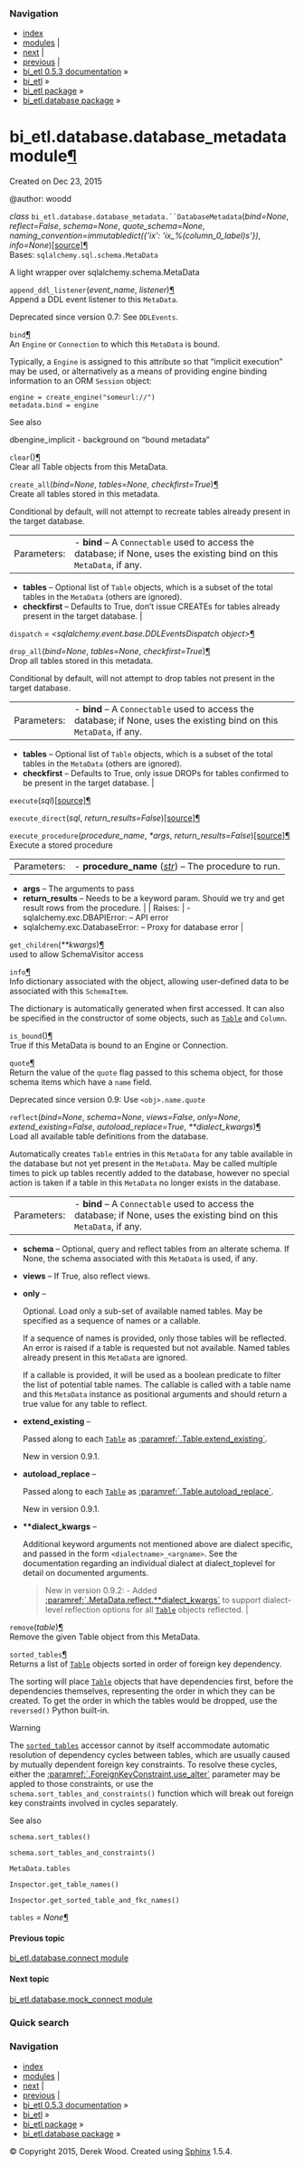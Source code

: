 ### Navigation

-   [index](genindex.md "General Index")
-   [modules](py-modindex.md "Python Module Index") |
-   [next](bi_etl.database.mock_connect.md "bi_etl.database.mock_connect module") |
-   [previous](bi_etl.database.connect.md "bi_etl.database.connect module") |
-   [bi\_etl 0.5.3 documentation](index.md) »
-   [bi\_etl](modules.md) »
-   [bi\_etl package](bi_etl.md) »
-   [bi\_etl.database package](bi_etl.database.md) »

<span id="bi-etl-database-database-metadata-module"></span>
bi\_etl.database.database\_metadata module<a href="#module-bi_etl.database.database_metadata" class="headerlink" title="Permalink to this headline">¶</a>
=========================================================================================================================================================

Created on Dec 23, 2015

@author: woodd

 *class* `bi_etl.database.database_metadata.``DatabaseMetadata`<span class="sig-paren">(</span>*bind=None*, *reflect=False*, *schema=None*, *quote\_schema=None*, *naming\_convention=immutabledict({'ix': 'ix\_%(column\_0\_label)s'})*, *info=None*<span class="sig-paren">)</span><a href="_modules/bi_etl/database/database_metadata.md#DatabaseMetadata" class="reference internal"><span class="viewcode-link">[source]</span></a><a href="#bi_etl.database.database_metadata.DatabaseMetadata" class="headerlink" title="Permalink to this definition">¶</a>  
Bases: `sqlalchemy.sql.schema.MetaData`

A light wrapper over sqlalchemy.schema.MetaData

 `append_ddl_listener`<span class="sig-paren">(</span>*event\_name*, *listener*<span class="sig-paren">)</span><a href="#bi_etl.database.database_metadata.DatabaseMetadata.append_ddl_listener" class="headerlink" title="Permalink to this definition">¶</a>  
Append a DDL event listener to this `MetaData`.

<span class="versionmodified">Deprecated since version 0.7: </span>See `DDLEvents`.

 `bind`<a href="#bi_etl.database.database_metadata.DatabaseMetadata.bind" class="headerlink" title="Permalink to this definition">¶</a>  
An `Engine` or `Connection` to which this `MetaData` is bound.

Typically, a `Engine` is assigned to this attribute so that “implicit execution” may be used, or alternatively as a means of providing engine binding information to an ORM `Session` object:

    engine = create_engine("someurl://")
    metadata.bind = engine

See also

<span class="xref std std-ref">dbengine\_implicit</span> - background on “bound metadata”

 `clear`<span class="sig-paren">(</span><span class="sig-paren">)</span><a href="#bi_etl.database.database_metadata.DatabaseMetadata.clear" class="headerlink" title="Permalink to this definition">¶</a>  
Clear all Table objects from this MetaData.

 `create_all`<span class="sig-paren">(</span>*bind=None*, *tables=None*, *checkfirst=True*<span class="sig-paren">)</span><a href="#bi_etl.database.database_metadata.DatabaseMetadata.create_all" class="headerlink" title="Permalink to this definition">¶</a>  
Create all tables stored in this metadata.

Conditional by default, will not attempt to recreate tables already present in the target database.

|             |                                                                                                                                  |
|-------------|----------------------------------------------------------------------------------------------------------------------------------|
| Parameters: | -   **bind** – A `Connectable` used to access the database; if None, uses the existing bind on this `MetaData`, if any.          
  -   **tables** – Optional list of `Table` objects, which is a subset of the total tables in the `MetaData` (others are ignored).  
  -   **checkfirst** – Defaults to True, don’t issue CREATEs for tables already present in the target database.                     |

 `dispatch` *= &lt;sqlalchemy.event.base.DDLEventsDispatch object&gt;*<a href="#bi_etl.database.database_metadata.DatabaseMetadata.dispatch" class="headerlink" title="Permalink to this definition">¶</a>  

 `drop_all`<span class="sig-paren">(</span>*bind=None*, *tables=None*, *checkfirst=True*<span class="sig-paren">)</span><a href="#bi_etl.database.database_metadata.DatabaseMetadata.drop_all" class="headerlink" title="Permalink to this definition">¶</a>  
Drop all tables stored in this metadata.

Conditional by default, will not attempt to drop tables not present in the target database.

|             |                                                                                                                                  |
|-------------|----------------------------------------------------------------------------------------------------------------------------------|
| Parameters: | -   **bind** – A `Connectable` used to access the database; if None, uses the existing bind on this `MetaData`, if any.          
  -   **tables** – Optional list of `Table` objects, which is a subset of the total tables in the `MetaData` (others are ignored).  
  -   **checkfirst** – Defaults to True, only issue DROPs for tables confirmed to be present in the target database.                |

 `execute`<span class="sig-paren">(</span>*sql*<span class="sig-paren">)</span><a href="_modules/bi_etl/database/database_metadata.md#DatabaseMetadata.execute" class="reference internal"><span class="viewcode-link">[source]</span></a><a href="#bi_etl.database.database_metadata.DatabaseMetadata.execute" class="headerlink" title="Permalink to this definition">¶</a>  

 `execute_direct`<span class="sig-paren">(</span>*sql*, *return\_results=False*<span class="sig-paren">)</span><a href="_modules/bi_etl/database/database_metadata.md#DatabaseMetadata.execute_direct" class="reference internal"><span class="viewcode-link">[source]</span></a><a href="#bi_etl.database.database_metadata.DatabaseMetadata.execute_direct" class="headerlink" title="Permalink to this definition">¶</a>  

 `execute_procedure`<span class="sig-paren">(</span>*procedure\_name*, *\*args*, *return\_results=False*<span class="sig-paren">)</span><a href="_modules/bi_etl/database/database_metadata.md#DatabaseMetadata.execute_procedure" class="reference internal"><span class="viewcode-link">[source]</span></a><a href="#bi_etl.database.database_metadata.DatabaseMetadata.execute_procedure" class="headerlink" title="Permalink to this definition">¶</a>  
Execute a stored procedure

|             |                                                                                                                                                                                       |
|-------------|---------------------------------------------------------------------------------------------------------------------------------------------------------------------------------------|
| Parameters: | -   **procedure\_name** (<a href="https://docs.python.org/2/library/functions.md#str" class="reference external" title="(in Python v2.7)"><em>str</em></a>) – The procedure to run. 
  -   **args** – The arguments to pass                                                                                                                                                   
  -   **return\_results** – Needs to be a keyword param. Should we try and get result rows from the procedure.                                                                           |
| Raises:     | -   sqlalchemy.exc.DBAPIError: – API error                                                                                                                                            
  -   sqlalchemy.exc.DatabaseError: – Proxy for database error                                                                                                                           |

 `get_children`<span class="sig-paren">(</span>*\*\*kwargs*<span class="sig-paren">)</span><a href="#bi_etl.database.database_metadata.DatabaseMetadata.get_children" class="headerlink" title="Permalink to this definition">¶</a>  
used to allow SchemaVisitor access

 `info`<a href="#bi_etl.database.database_metadata.DatabaseMetadata.info" class="headerlink" title="Permalink to this definition">¶</a>  
Info dictionary associated with the object, allowing user-defined data to be associated with this `SchemaItem`.

The dictionary is automatically generated when first accessed. It can also be specified in the constructor of some objects, such as <a href="bi_etl.components.table.md#bi_etl.components.table.Table" class="reference internal" title="bi_etl.components.table.Table"><code class="xref py py-class docutils literal">Table</code></a> and `Column`.

 `is_bound`<span class="sig-paren">(</span><span class="sig-paren">)</span><a href="#bi_etl.database.database_metadata.DatabaseMetadata.is_bound" class="headerlink" title="Permalink to this definition">¶</a>  
True if this MetaData is bound to an Engine or Connection.

 `quote`<a href="#bi_etl.database.database_metadata.DatabaseMetadata.quote" class="headerlink" title="Permalink to this definition">¶</a>  
Return the value of the `quote` flag passed to this schema object, for those schema items which have a `name` field.

<span class="versionmodified">Deprecated since version 0.9: </span>Use `<obj>.name.quote`

 `reflect`<span class="sig-paren">(</span>*bind=None*, *schema=None*, *views=False*, *only=None*, *extend\_existing=False*, *autoload\_replace=True*, *\*\*dialect\_kwargs*<span class="sig-paren">)</span><a href="#bi_etl.database.database_metadata.DatabaseMetadata.reflect" class="headerlink" title="Permalink to this definition">¶</a>  
Load all available table definitions from the database.

Automatically creates `Table` entries in this `MetaData` for any table available in the database but not yet present in the `MetaData`. May be called multiple times to pick up tables recently added to the database, however no special action is taken if a table in this `MetaData` no longer exists in the database.

|             |                                                                                                                                                                                                                                                                                                                                                                                                                                                              |
|-------------|--------------------------------------------------------------------------------------------------------------------------------------------------------------------------------------------------------------------------------------------------------------------------------------------------------------------------------------------------------------------------------------------------------------------------------------------------------------|
| Parameters: | -   **bind** – A `Connectable` used to access the database; if None, uses the existing bind on this `MetaData`, if any.                                                                                                                                                                                                                                                                                                                                      
  -   **schema** – Optional, query and reflect tables from an alterate schema. If None, the schema associated with this `MetaData` is used, if any.                                                                                                                                                                                                                                                                                                             
  -   **views** – If True, also reflect views.                                                                                                                                                                                                                                                                                                                                                                                                                  
  -   **only** –                                                                                                                                                                                                                                                                                                                                                                                                                                                
                                                                                                                                                                                                                                                                                                                                                                                                                                                                
      Optional. Load only a sub-set of available named tables. May be specified as a sequence of names or a callable.                                                                                                                                                                                                                                                                                                                                           
                                                                                                                                                                                                                                                                                                                                                                                                                                                                
      If a sequence of names is provided, only those tables will be reflected. An error is raised if a table is requested but not available. Named tables already present in this `MetaData` are ignored.                                                                                                                                                                                                                                                       
                                                                                                                                                                                                                                                                                                                                                                                                                                                                
      If a callable is provided, it will be used as a boolean predicate to filter the list of potential table names. The callable is called with a table name and this `MetaData` instance as positional arguments and should return a true value for any table to reflect.                                                                                                                                                                                     
                                                                                                                                                                                                                                                                                                                                                                                                                                                                
  -   **extend\_existing** –                                                                                                                                                                                                                                                                                                                                                                                                                                    
                                                                                                                                                                                                                                                                                                                                                                                                                                                                
      Passed along to each <a href="bi_etl.components.table.md#bi_etl.components.table.Table" class="reference internal" title="bi_etl.components.table.Table"><code class="xref py py-class docutils literal">Table</code></a> as [<span id="id2" class="problematic">:paramref:\`.Table.extend\_existing\`</span>](#id1).                                                                                                                                   
                                                                                                                                                                                                                                                                                                                                                                                                                                                                
      <span class="versionmodified">New in version 0.9.1.</span>                                                                                                                                                                                                                                                                                                                                                                                                
                                                                                                                                                                                                                                                                                                                                                                                                                                                                
  -   **autoload\_replace** –                                                                                                                                                                                                                                                                                                                                                                                                                                   
                                                                                                                                                                                                                                                                                                                                                                                                                                                                
      Passed along to each <a href="bi_etl.components.table.md#bi_etl.components.table.Table" class="reference internal" title="bi_etl.components.table.Table"><code class="xref py py-class docutils literal">Table</code></a> as [<span id="id4" class="problematic">:paramref:\`.Table.autoload\_replace\`</span>](#id3).                                                                                                                                  
                                                                                                                                                                                                                                                                                                                                                                                                                                                                
      <span class="versionmodified">New in version 0.9.1.</span>                                                                                                                                                                                                                                                                                                                                                                                                
                                                                                                                                                                                                                                                                                                                                                                                                                                                                
  -   **\*\*dialect\_kwargs** –                                                                                                                                                                                                                                                                                                                                                                                                                                 
                                                                                                                                                                                                                                                                                                                                                                                                                                                                
      Additional keyword arguments not mentioned above are dialect specific, and passed in the form `<dialectname>_<argname>`. See the documentation regarding an individual dialect at <span class="xref std std-ref">dialect\_toplevel</span> for detail on documented arguments.                                                                                                                                                                             
                                                                                                                                                                                                                                                                                                                                                                                                                                                                
      > <span class="versionmodified">New in version 0.9.2: </span>- Added [<span id="id6" class="problematic">:paramref:\`.MetaData.reflect.\*\*dialect\_kwargs\`</span>](#id5) to support dialect-level reflection options for all <a href="bi_etl.components.table.md#bi_etl.components.table.Table" class="reference internal" title="bi_etl.components.table.Table"><code class="xref py py-class docutils literal">Table</code></a> objects reflected.  |

 `remove`<span class="sig-paren">(</span>*table*<span class="sig-paren">)</span><a href="#bi_etl.database.database_metadata.DatabaseMetadata.remove" class="headerlink" title="Permalink to this definition">¶</a>  
Remove the given Table object from this MetaData.

 `sorted_tables`<a href="#bi_etl.database.database_metadata.DatabaseMetadata.sorted_tables" class="headerlink" title="Permalink to this definition">¶</a>  
Returns a list of <a href="bi_etl.components.table.md#bi_etl.components.table.Table" class="reference internal" title="bi_etl.components.table.Table"><code class="xref py py-class docutils literal">Table</code></a> objects sorted in order of foreign key dependency.

The sorting will place <a href="bi_etl.components.table.md#bi_etl.components.table.Table" class="reference internal" title="bi_etl.components.table.Table"><code class="xref py py-class docutils literal">Table</code></a> objects that have dependencies first, before the dependencies themselves, representing the order in which they can be created. To get the order in which the tables would be dropped, use the `reversed()` Python built-in.

Warning

The <a href="#bi_etl.database.database_metadata.DatabaseMetadata.sorted_tables" class="reference internal" title="bi_etl.database.database_metadata.DatabaseMetadata.sorted_tables"><code class="xref py py-attr docutils literal">sorted_tables</code></a> accessor cannot by itself accommodate automatic resolution of dependency cycles between tables, which are usually caused by mutually dependent foreign key constraints. To resolve these cycles, either the [<span id="id8" class="problematic">:paramref:\`.ForeignKeyConstraint.use\_alter\`</span>](#id7) parameter may be appled to those constraints, or use the `schema.sort_tables_and_constraints()` function which will break out foreign key constraints involved in cycles separately.

See also

`schema.sort_tables()`

`schema.sort_tables_and_constraints()`

`MetaData.tables`

`Inspector.get_table_names()`

`Inspector.get_sorted_table_and_fkc_names()`

 `tables` *= None*<a href="#bi_etl.database.database_metadata.DatabaseMetadata.tables" class="headerlink" title="Permalink to this definition">¶</a>  

#### Previous topic

[bi\_etl.database.connect module](bi_etl.database.connect.md "previous chapter")

#### Next topic

[bi\_etl.database.mock\_connect module](bi_etl.database.mock_connect.md "next chapter")

### Quick search

### Navigation

-   [index](genindex.md "General Index")
-   [modules](py-modindex.md "Python Module Index") |
-   [next](bi_etl.database.mock_connect.md "bi_etl.database.mock_connect module") |
-   [previous](bi_etl.database.connect.md "bi_etl.database.connect module") |
-   [bi\_etl 0.5.3 documentation](index.md) »
-   [bi\_etl](modules.md) »
-   [bi\_etl package](bi_etl.md) »
-   [bi\_etl.database package](bi_etl.database.md) »

© Copyright 2015, Derek Wood. Created using [Sphinx](http://sphinx-doc.org/) 1.5.4.
